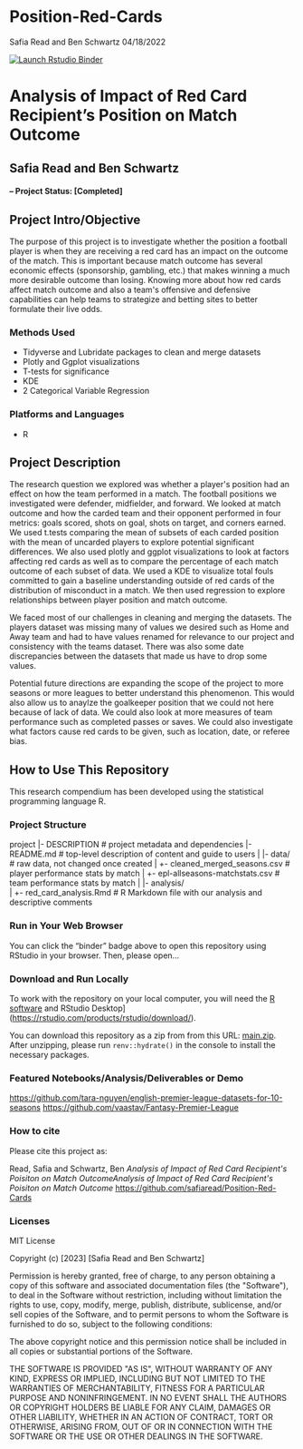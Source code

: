 Position-Red-Cards
================
Safia Read and Ben Schwartz
04/18/2022

<!-- README.md is generated from README.Rmd. Please edit that file -->
<!-- badges: start -->

[![Launch Rstudio
Binder](http://mybinder.org/badge_logo.svg)](https://mybinder.org/v2/gh/safiaread/Position-Red-Cards/main?urlpath=rstudio)
<!-- badges: end -->

# Analysis of Impact of Red Card Recipient’s Position on Match Outcome

## Safia Read and Ben Schwartz

#### – Project Status: \[Completed\]

## Project Intro/Objective

The purpose of this project is to investigate whether the position a football player is when they are receiving a red card has an impact on the outcome of the match. This is important because match outcome has several economic effects (sponsorship, gambling, etc.) that makes winning a much more desirable outcome than losing. Knowing more about how red cards affect match outcome and also a team's offensive and defensive capabilities can help teams to strategize and betting sites to better formulate their live odds. 

### Methods Used

- Tidyverse and Lubridate packages to clean and merge datasets
- Plotly and Ggplot visualizations
- T-tests for significance
- KDE
- 2 Categorical Variable Regression

### Platforms and Languages

- R

## Project Description

The research question we explored was whether a player's position had an effect on how the team performed in a match. The football positions we investigated were defender, midfielder, and forward. We looked at match outcome and how the carded team and their opponent performed in four metrics: goals scored, shots on goal, shots on target, and corners earned. We used t.tests comparing the mean of subsets of each carded position with the mean of uncarded players to explore potential significant differences. We also used plotly and ggplot visualizations to look at factors affecting red cards as well as to compare the percentage of each match outcome of each subset of data. We used a KDE to visualize total fouls committed to gain a baseline understanding outside of red cards of the distribution of misconduct in a match. We then used regression to explore relationships between player position and match outcome. 

We faced most of our challenges in cleaning and merging the datasets. The players dataset was missing many of values we desired such as Home and Away team and had to have values renamed for relevance to our project and consistency with the teams dataset. There was also some date discrepancies between the datasets that made us have to drop some values. 

Potential future directions are expanding the scope of the project to more seasons or more leagues to better understand this phenomenon. This would also allow us to anaylze the goalkeeper position that we could not here because of lack of data. We could also look at more measures of team performance such as completed passes or saves. We could also investigate what factors cause red cards to be given, such as location, date, or referee bias.

## How to Use This Repository

This research compendium has been developed using the statistical
programming language R.

### Project Structure

project
|- DESCRIPTION          # project metadata and dependencies 
|- README.md            # top-level description of content and guide to users
|
|- data/                # raw data, not changed once created
|  +- cleaned_merged_seasons.csv      # player performance stats by match
|  +- epl-allseasons-matchstats.csv      # team performance stats by match 
|
|- analysis/           
|  +- red_card_analysis.Rmd   # R Markdown file with our analysis and descriptive comments

### Run in Your Web Browser

You can click the “binder” badge above to open this repository using
RStudio in your browser. Then, please open…

### Download and Run Locally

To work with the repository on your local computer, you will need the [R
software](https://cloud.r-project.org/) and RStudio
Desktop\](<https://rstudio.com/products/rstudio/download/>).

You can download this repository as a zip from from this URL:
[main.zip](/archive/main.zip). After unzipping, please run
`renv::hydrate()` in the console to install the necessary packages.

### Featured Notebooks/Analysis/Deliverables or Demo
https://github.com/tara-nguyen/english-premier-league-datasets-for-10-seasons
https://github.com/vaastav/Fantasy-Premier-League

### How to cite

Please cite this project as:

Read, Safia and Schwartz, Ben *Analysis of Impact of Red Card Recipient's Poisiton on Match OutcomeAnalysis of Impact of Red Card Recipient's Poisiton on Match Outcome* https://github.com/safiaread/Position-Red-Cards

### Licenses

MIT License

Copyright (c) [2023] [Safia Read and Ben Schwartz]

Permission is hereby granted, free of charge, to any person obtaining a copy
of this software and associated documentation files (the "Software"), to deal
in the Software without restriction, including without limitation the rights
to use, copy, modify, merge, publish, distribute, sublicense, and/or sell
copies of the Software, and to permit persons to whom the Software is
furnished to do so, subject to the following conditions:

The above copyright notice and this permission notice shall be included in all
copies or substantial portions of the Software.

THE SOFTWARE IS PROVIDED "AS IS", WITHOUT WARRANTY OF ANY KIND, EXPRESS OR
IMPLIED, INCLUDING BUT NOT LIMITED TO THE WARRANTIES OF MERCHANTABILITY,
FITNESS FOR A PARTICULAR PURPOSE AND NONINFRINGEMENT. IN NO EVENT SHALL THE
AUTHORS OR COPYRIGHT HOLDERS BE LIABLE FOR ANY CLAIM, DAMAGES OR OTHER
LIABILITY, WHETHER IN AN ACTION OF CONTRACT, TORT OR OTHERWISE, ARISING FROM,
OUT OF OR IN CONNECTION WITH THE SOFTWARE OR THE USE OR OTHER DEALINGS IN THE
SOFTWARE.
